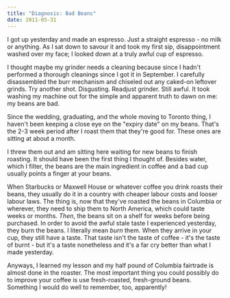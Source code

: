 ```yaml
---
title: "Diagnosis: Bad Beans"
date: 2011-05-31
---
```


I got up yesterday and made an espresso. Just a straight espresso - no milk or anything. As I sat down to savour it and took my first sip, disappointment washed over my face; I looked down at a truly awful cup of espresso.&nbsp;

I thought maybe my grinder needs a cleaning because since I hadn't performed a thorough cleanings since I got it in September. I carefully disassembled the burr mechanism and&nbsp;chiseled&nbsp;out any caked-on leftover grinds. Try another shot. Disgusting. Readjust grinder. Still awful. It took washing my machine out for the simple and apparent truth to dawn on me: my beans are bad.

Since the wedding, graduating, and the whole moving to Toronto thing, I haven't been keeping a close eye on the "expiry date" on my beans. That's the 2-3 week period after I roast them that they're good for. These ones are sitting at about a month.

I threw them out and am sitting here waiting for new beans to finish roasting.&nbsp;It should have been the first thing I thought of. Besides water, which I filter, the beans are the main ingredient in coffee and a bad cup usually points a finger at your beans.

When Starbucks or Maxwell House or whatever coffee you drink roasts their beans, they usually do it in a country with cheaper labour costs and looser labour laws. The thing is, now that they've roasted the beans in Columbia or wherever, they need to ship them to North America, which could taste weeks or months. _Then_, the beans sit on a shelf for weeks before being purchased.&nbsp;In order to avoid the awful stale taste I experienced yesterday, they burn the beans. I literally&nbsp;mean _burn_ them. When they arrive in your cup, they still have a taste. That taste isn't the taste of coffee - it's the taste of burnt - but it's a taste nonetheless and it's a far cry better than what I made yesterday.

Anyways, I learned my lesson and my half pound of Columbia fairtrade is almost done in the roaster. The most important thing you could possibly do to improve your coffee is use fresh-roasted, fresh-ground beans. Something I would do well to remember, too, apparently!
